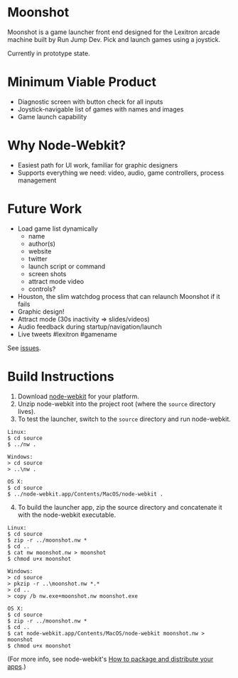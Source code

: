 Moonshot
========

Moonshot is a game launcher front end designed for the Lexitron arcade machine
built by Run Jump Dev. Pick and launch games using a joystick.

Currently in prototype state.

Minimum Viable Product
======================
- Diagnostic screen with button check for all inputs
- Joystick-navigable list of games with names and images
- Game launch capability

Why Node-Webkit?
================
- Easiest path for UI work, familiar for graphic designers
- Supports everything we need: video, audio, game controllers, process management

Future Work
===========
- Load game list dynamically
  - name
  - author(s)
  - website
  - twitter
  - launch script or command
  - screen shots
  - attract mode video
  - controls?
- Houston, the slim watchdog process that can relaunch Moonshot if it fails
- Graphic design!
- Attract mode (30s inactivity => slides/videos)
- Audio feedback during startup/navigation/launch
- Live tweets #lexitron #gamename

See [issues](http://github.com/mildmojo/moonshot/issues).

Build Instructions
==================

1. Download [node-webkit](https://github.com/rogerwang/node-webkit) for your
   platform.
2. Unzip node-webkit into the project root (where the `source` directory lives).
3. To test the launcher, switch to the `source` directory and run node-webkit.

```
Linux: 
$ cd source
$ ../nw .

Windows:
> cd source
> ..\nw .

OS X:
$ cd source
$ ../node-webkit.app/Contents/MacOS/node-webkit .
```

4. To build the launcher app, zip the source directory and concatenate it with
   the node-webkit executable.

```
Linux:
$ cd source
$ zip -r ../moonshot.nw *
$ cd ..
$ cat nw moonshot.nw > moonshot
$ chmod u+x moonshot

Windows:
> cd source
> pkzip -r ..\moonshot.nw *.*
> cd ..
> copy /b nw.exe+moonshot.nw moonshot.exe

OS X:
$ cd source
$ zip -r ../moonshot.nw *
$ cd ..
$ cat node-webkit.app/Contents/MacOS/node-webkit moonshot.nw > moonshot
$ chmod u+x moonshot

```

(For more info, see node-webkit's [How to package and distribute your apps](https://github.com/rogerwang/node-webkit/wiki/How-to-package-and-distribute-your-apps).)
